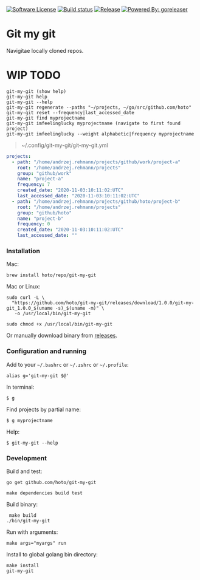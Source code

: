 [![Software License](https://img.shields.io/badge/license-MIT-brightgreen.svg?style=flat-square)](/LICENSE)
[![Build status](https://github.com/hoto/git-my-git/workflows/Build%20and%20test/badge.svg?branch=master)](https://github.com/hoto/git-my-git/actions)
[![Release](https://img.shields.io/github/release/hoto/git-my-git.svg?style=flat-square)](https://github.com/hoto/git-my-git/releases/latest)
[![Powered By: goreleaser](https://img.shields.io/badge/powered%20by-goreleaser-green.svg?style=flat-square)](https://github.com/goreleaser/goreleaser)

# Git my git

Navigitae locally cloned repos.


# WIP TODO

    git-my-git (show help)
    git-my-git help
    git-my-git --help
    git-my-git regenerate --paths "~/projects, ~/go/src/github.com/hoto"
    git-my-git reset --frequency|last_accessed_date
    git-my-git find myprojectname
    git-my-git imfeelinglucky myprojectname (navigate to first found project)
    git-my-git imfeelinglucky --weight alphabetic|frequency myprojectname

> ~/.config/git-my-git/git-my-git.yml

```yaml
projects:
  - path: "/home/andrzej.rehmann/projects/github/work/project-a"
    root: "/home/andrzej.rehmann/projects"
    group: "github/work"
    name: "project-a"
    frequency: 7
    created_date: "2020-11-03:10:11:02:UTC"
    last_accessed_date: "2020-11-03:10:11:02:UTC"
  - path: "/home/andrzej.rehmann/projects/github/hoto/project-b"
    root: "/home/andrzej.rehmann/projects"
    group: "github/hoto"
    name: "project-b"
    frequency: 0
    created_date: "2020-11-03:10:11:02:UTC"
    last_accessed_date: ""
```

### Installation
    
Mac:

    brew install hoto/repo/git-my-git

Mac or Linux:

    sudo curl -L \
      "https://github.com/hoto/git-my-git/releases/download/1.0.0/git-my-git_1.0.0_$(uname -s)_$(uname -m)" \
       -o /usr/local/bin/git-my-git

    sudo chmod +x /usr/local/bin/git-my-git
    
Or manually download binary from [releases](https://github.com/hoto/git-my-git/releases).
    
### Configuration and running

Add to your `~/.bashrc` or `~/.zshrc` or `~/.profile`:  

    alias g='git-my-git $@'

In terminal:

    $ g
    
Find projects by partial name:

    $ g myprojectname
        
Help:
  
    $ git-my-git --help
    
### Development

Build and test:

    go get github.com/hoto/git-my-git
    
    make dependencies build test
    
Build binary:

     make build
    ./bin/git-my-git

Run with arguments:

    make args="myargs" run

Install to global golang bin directory:

    make install
    git-my-git
    
    